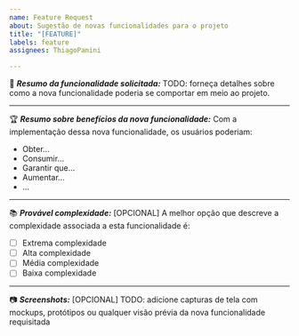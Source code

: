 ```yaml
---
name: Feature Request
about: Sugestão de novas funcionalidades para o projeto
title: "[FEATURE]"
labels: feature
assignees: ThiagoPanini

---
```


:rocket: **_Resumo da funcionalidade solicitada:_**
TODO: forneça detalhes sobre como a nova funcionalidade poderia se comportar em meio ao projeto.
___
:trophy: **_Resumo sobre benefícios da nova funcionalidade:_**
Com a implementação dessa nova funcionalidade, os usuários poderiam: 
* Obter...
* Consumir...
* Garantir que...
* Aumentar...
* ...
___
:books: **_Provável complexidade:_** [OPCIONAL]
A melhor opção que descreve a complexidade associada a esta funcionalidade é:
- [ ] Extrema complexidade
- [ ] Alta complexidade
- [ ] Média complexidade
- [ ] Baixa complexidade
___
:camera: **_Screenshots:_** [OPCIONAL]
TODO: adicione capturas de tela com mockups, protótipos ou qualquer visão prévia da nova funcionalidade requisitada
